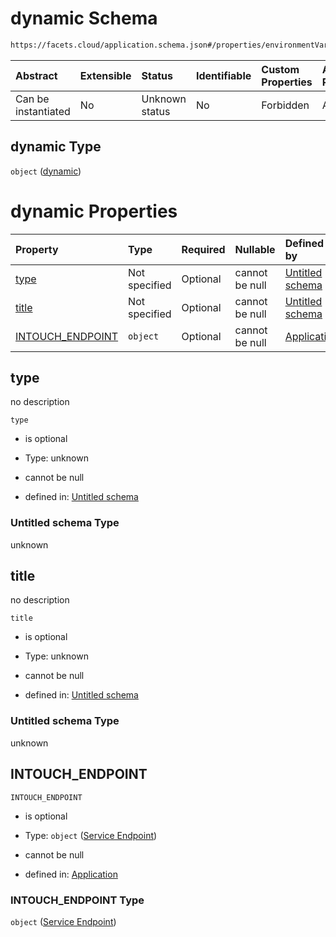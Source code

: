 # dynamic Schema

```txt
https://facets.cloud/application.schema.json#/properties/environmentVariables/properties/dynamic
```



| Abstract            | Extensible | Status         | Identifiable | Custom Properties | Additional Properties | Access Restrictions | Defined In                                                                                     |
| :------------------ | :--------- | :------------- | :----------- | :---------------- | :-------------------- | :------------------ | :--------------------------------------------------------------------------------------------- |
| Can be instantiated | No         | Unknown status | No           | Forbidden         | Allowed               | none                | [application.schema.json*](../../../assets/out/application.schema.json "open original schema") |

## dynamic Type

`object` ([dynamic](application-properties-environmentvariables-properties-dynamic.md))

# dynamic Properties

| Property                              | Type          | Required | Nullable       | Defined by                                                                                                                                                                                                                                      |
| :------------------------------------ | :------------ | :------- | :------------- | :---------------------------------------------------------------------------------------------------------------------------------------------------------------------------------------------------------------------------------------------- |
| [type](#type)                         | Not specified | Optional | cannot be null | [Untitled schema](undefined.md "undefined#undefined")                                                                                                                                                                                           |
| [title](#title)                       | Not specified | Optional | cannot be null | [Untitled schema](undefined.md "undefined#undefined")                                                                                                                                                                                           |
| [INTOUCH_ENDPOINT](#intouch_endpoint) | `object`      | Optional | cannot be null | [Application](application-properties-environmentvariables-properties-dynamic-dynamicelement-service-endpoint.md "https://facets.cloud/application.schema.json#/properties/environmentVariables/properties/dynamic/properties/INTOUCH_ENDPOINT") |

## type

no description

`type`

*   is optional

*   Type: unknown

*   cannot be null

*   defined in: [Untitled schema](undefined.md "undefined#undefined")

### Untitled schema Type

unknown

## title

no description

`title`

*   is optional

*   Type: unknown

*   cannot be null

*   defined in: [Untitled schema](undefined.md "undefined#undefined")

### Untitled schema Type

unknown

## INTOUCH_ENDPOINT



`INTOUCH_ENDPOINT`

*   is optional

*   Type: `object` ([Service Endpoint](application-properties-environmentvariables-properties-dynamic-dynamicelement-service-endpoint.md))

*   cannot be null

*   defined in: [Application](application-properties-environmentvariables-properties-dynamic-dynamicelement-service-endpoint.md "https://facets.cloud/application.schema.json#/properties/environmentVariables/properties/dynamic/properties/INTOUCH_ENDPOINT")

### INTOUCH_ENDPOINT Type

`object` ([Service Endpoint](application-properties-environmentvariables-properties-dynamic-dynamicelement-service-endpoint.md))

